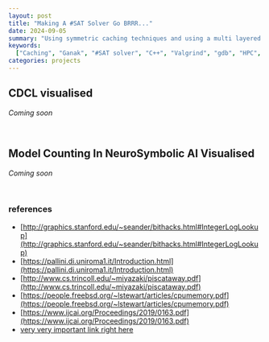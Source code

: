 ```yaml
---
layout: post
title: "Making A #SAT Solver Go BRRR..."
date: 2024-09-05
summary: "Using symmetric caching techniques and using a multi layered caching system to make it to go BRRR..."
keywords:
  ["Caching", "Ganak", "#SAT solver", "C++", "Valgrind", "gdb", "HPC", "slurm", "AI"]
categories: projects
---
```


## CDCL visualised

*Coming soon*

<br>

## Model Counting In NeuroSymbolic AI Visualised

*Coming soon*

<br>

### references

- [http://graphics.stanford.edu/~seander/bithacks.html#IntegerLogLookup](http://graphics.stanford.edu/~seander/bithacks.html#IntegerLogLookup)
- [https://pallini.di.uniroma1.it/Introduction.html](https://pallini.di.uniroma1.it/Introduction.html)
- [http://www.cs.trincoll.edu/~miyazaki/piscataway.pdf](http://www.cs.trincoll.edu/~miyazaki/piscataway.pdf)
- [https://people.freebsd.org/~lstewart/articles/cpumemory.pdf](https://people.freebsd.org/~lstewart/articles/cpumemory.pdf)
- [https://www.ijcai.org/Proceedings/2019/0163.pdf](https://www.ijcai.org/Proceedings/2019/0163.pdf)
- [very very important link right here](https://bit.ly/4fPyhMM)
